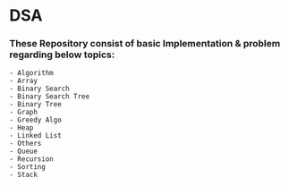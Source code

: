 # DSA

### These Repository consist of basic Implementation & problem regarding below topics:

    - Algorithm
    - Array   
    - Binary Search
    - Binary Search Tree 
    - Binary Tree
    - Graph
    - Greedy Algo
    - Heap
    - Linked List
	- Others
	- Queue
    - Recursion
    - Sorting
    - Stack   
	